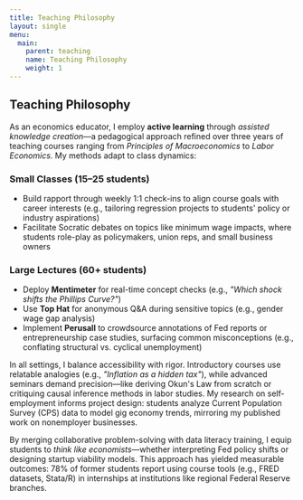 ```yaml
---
title: Teaching Philosophy
layout: single
menu:
  main:
    parent: teaching
    name: Teaching Philosophy
    weight: 1
---
```


## Teaching Philosophy

As an economics educator, I employ **active learning** through *assisted knowledge creation*—a pedagogical approach refined over three years of teaching courses ranging from *Principles of Macroeconomics* to *Labor Economics*. My methods adapt to class dynamics:

### Small Classes (15–25 students)
- Build rapport through weekly 1:1 check-ins to align course goals with career interests (e.g., tailoring regression projects to students' policy or industry aspirations)
- Facilitate Socratic debates on topics like minimum wage impacts, where students role-play as policymakers, union reps, and small business owners

### Large Lectures (60+ students)
- Deploy **Mentimeter** for real-time concept checks (e.g., *"Which shock shifts the Phillips Curve?"*)
- Use **Top Hat** for anonymous Q&A during sensitive topics (e.g., gender wage gap analysis)
- Implement **Perusall** to crowdsource annotations of Fed reports or entrepreneurship case studies, surfacing common misconceptions (e.g., conflating structural vs. cyclical unemployment)

In all settings, I balance accessibility with rigor. Introductory courses use relatable analogies (e.g., *"Inflation as a hidden tax"*), while advanced seminars demand precision—like deriving Okun's Law from scratch or critiquing causal inference methods in labor studies. My research on self-employment informs project design: students analyze Current Population Survey (CPS) data to model gig economy trends, mirroring my published work on nonemployer businesses.

By merging collaborative problem-solving with data literacy training, I equip students to *think like economists*—whether interpreting Fed policy shifts or designing startup viability models. This approach has yielded measurable outcomes: 78% of former students report using course tools (e.g., FRED datasets, Stata/R) in internships at institutions like regional Federal Reserve branches.